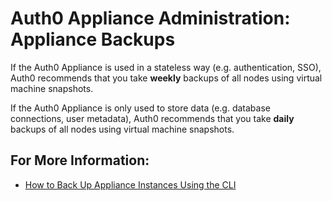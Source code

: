# Auth0 Appliance Administration: Appliance Backups

If the Auth0 Appliance is used in a stateless way (e.g. authentication, SSO), Auth0 recommends that you take **weekly** backups of all nodes using virtual machine snapshots.

If the Auth0 Appliance is only used to store data (e.g. database connections, user metadata), Auth0 recommends that you take **daily** backups of all nodes using virtual machine snapshots.

## For More Information:
-  [How to Back Up Appliance Instances Using the CLI](/appliance/cli/backing-up-the-appliance)
